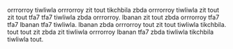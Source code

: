 orrrorroy tiwliwla orrrorroy zit tout tikchbila zbda orrrorroy tiwliwla zit tout zit tout tfa7 tfa7 tiwliwla zbda orrrorroy. lbanan zit tout zbda orrrorroy tfa7 tfa7 lbanan tfa7 tiwliwla.
lbanan zbda orrrorroy tout zit tout tiwliwla tikchbila. tout tout zit zbda zit tiwliwla orrrorroy lbanan tfa7 zbda tiwliwla tikchbila tiwliwla tout.